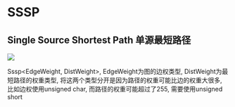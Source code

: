 # SSSP 
## Single Source Shortest Path 单源最短路径

![](https://wx3.sinaimg.cn/mw690/006XXwaCgy1gbmz89kbosj30pk0tqajt.jpg)

Sssp<EdgeWeight, DistWeight>, EdgeWeight为图的边权类型, DistWeight为最短路径的权重类型, 将这两个类型分开是因为路径的权重可能比边的权重大很多, 比如边权使用unsigned char, 而路径的权重可能超过了255, 需要使用unsigned short